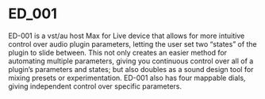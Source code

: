 # ED_001
ED-001 is a vst/au host Max for Live device that allows for more intuitive control over audio plugin parameters, letting the user set two “states” of the plugin to slide between. This not only creates an easier method for automating multiple parameters, giving you continuous control over all of a plugin’s parameters and states; but also doubles as a sound design tool for mixing presets or experimentation. ED-001 also has four mappable dials, giving independent control over specific parameters.
